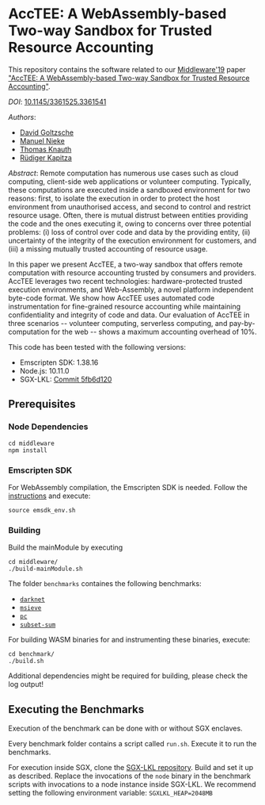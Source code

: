 # AccTEE: A WebAssembly-based Two-way Sandbox for Trusted Resource Accounting

This repository contains the software related to our [Middleware'19](https://2019.middleware-conference.org/) paper ["AccTEE: A WebAssembly-based Two-way Sandbox for Trusted Resource Accounting"](https://dl.acm.org/citation.cfm?id=3361541).

*DOI*: [10.1145/3361525.3361541](https://doi.org/10.1145/3361525.3361541)

*Authors*:
 - [David Goltzsche](https://www.ibr.cs.tu-bs.de/users/goltzsch/)
 - [Manuel Nieke](https://www.ibr.cs.tu-bs.de/users/nieke/)
 - [Thomas Knauth](https://github.com/thomasknauth/)
 - [Rüdiger Kapitza](https://www.ibr.cs.tu-bs.de/users/kapitza/)

*Abstract*:
Remote computation has numerous use cases such as cloud computing, client-side web applications or volunteer computing. Typically, these computations are executed inside a sandboxed environment for two reasons: first, to isolate the execution in order to protect the host environment from unauthorised access, and second to control and restrict resource usage. Often, there is mutual distrust between entities providing the code and the ones executing it, owing to concerns over three potential problems: (i) loss of control over code and data by the providing entity, (ii) uncertainty of the integrity of the execution environment for customers, and (iii) a missing mutually trusted accounting of resource usage.

In this paper we present AccTEE, a two-way sandbox that offers remote computation with resource accounting trusted by consumers and providers. AccTEE leverages two recent technologies: hardware-protected trusted execution environments, and Web-Assembly, a novel platform independent byte-code format. We show how AccTEE uses automated code instrumentation for fine-grained resource accounting while maintaining confidentiality and integrity of code and data. Our evaluation of AccTEE in three scenarios -- volunteer computing, serverless computing, and pay-by-computation for the web -- shows a maximum accounting overhead of 10%.


This code has been tested with the following versions:

 - Emscripten SDK: 1.38.16
 - Node.js: 10.11.0
 - SGX-LKL: [Commit 5fb6d120](https://github.com/lsds/sgx-lkl/commit/5fb6d120123eb72eaa5450530b38e6ea56f659cb)

## Prerequisites

### Node Dependencies
```
cd middleware
npm install
```

### Emscripten SDK
For WebAssembly compilation, the Emscripten SDK is needed. Follow the [instructions](https://emscripten.org/docs/getting_started/downloads.html#installation-instructions) and execute:
```
source emsdk_env.sh
```

### Building

Build the mainModule by executing
```
cd middleware/
./build-mainModule.sh
```

The folder `benchmarks` containes the following benchmarks:
 - [`darknet`](https://pjreddie.com/darknet/)
 - [`msieve`](https://sourceforge.net/projects/msieve/)
 - [`pc`](https://bitbucket.org/francesco-asnicar/pc-boinc/)
 - [`subset-sum`](https://github.com/travisdesell/subset_sum_at_home)

For building WASM binaries for and instrumenting these binaries, execute:
```
cd benchmark/
./build.sh
```

Additional dependencies might be required for building, please check the log output!

## Executing the Benchmarks

Execution of the benchmark can be done with or without SGX enclaves.

Every benchmark folder contains a script called `run.sh`. Execute it to run the benchmarks.

For execution inside SGX, clone the [SGX-LKL repository](https://github.com/lsds/sgx-lkl). Build and set it up as described.
Replace the invocations of the `node` binary in the benchmark scripts with invocations to a node instance inside SGX-LKL.
We recommend setting the following environment variable: `SGXLKL_HEAP=2048MB`
